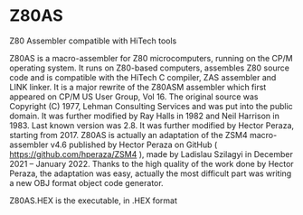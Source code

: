 # Z80AS
Z80 Assembler compatible with HiTech tools

Z80AS is a macro-assembler for Z80 microcomputers, running on the CP/M operating system. 
It runs on Z80-based computers, assembles Z80 source code and is compatible with the HiTech C compiler, ZAS assembler and LINK linker.
It is a major rewrite of the Z80ASM assembler which first appeared on CP/M US User Group, Vol 16. 
The original source was Copyright (C) 1977, Lehman Consulting Services and was put into the public domain. 
It was further modified by Ray Halls in 1982 and Neil Harrison in 1983. 
Last known version was 2.8. It was further modified by Hector Peraza, starting from 2017. 
Z80AS is actually an adaptation of the ZSM4 macro-assembler v4.6 published by Hector Peraza on GitHub ( https://github.com/hperaza/ZSM4 ), made by Ladislau Szilagyi in December 2021 – January 2022.
Thanks to the high quality of the work done by Hector Peraza, the adaptation was easy, actually the most difficult part was writing a new OBJ format object code generator.

Z80AS.HEX is the executable, in .HEX format
